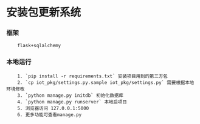 安装包更新系统
==============
### 框架
        flask+sqlalchemy
### 本地运行
        1. `pip install -r requirements.txt` 安装项目用到的第三方包
        2. `cp iot_pkg/settings.py.sample iot_pkg/settings.py` 需要根据本地环境修改
        3. `python manage.py initdb` 初始化数据库
        4. `python manage.py runserver` 本地启项目
        5. 浏览器访问 127.0.0.1:5000
        6. 更多功能可查看manage.py